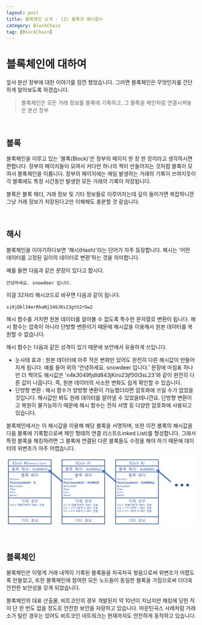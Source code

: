 ```yaml
---
layout: post
title: 블록체인 소개 - (2) 블록과 해시함수
category: BlockChain
tag: [BlockChain]
---
```

# 블록체인에 대하여

앞서 분산 장부에 대한 이야기를 잠깐 했었습니다. 그러면 블록체인은 무엇인지를 간단하게 알아보도록 하겠습니다.

> 블록체인은 모든 거래 정보를 블록에 기록하고, 그 블록을 체인처럼 연결시켜놓은 분산 장부

<br>

## 블록

블록체인을 이루고 있는 '블록(Block)'은 장부의 페이지 한 장 한 장이라고 생각하시면 편합니다. 장부의 페이지들이 모여서 커다란 하나의 책이 만들어지는 것처럼 블록이 모여서 블록체인을 이룹니다. 장부의 페이지에는 매일 발생하는 거래의 기록이 쓰여지듯이 각 블록에도 특정 시간동안 발생한 모든 거래의 기록이 저장됩니다. 

블록은 블록 헤더, 거래 정보 및 기타 정보들로 이루어지는데 깊이 들어가면 복잡하니깐 그냥 거래 정보가 저장된다고만 이해해도 충분할 것 같습니다.

<br>

## 해시

블록체인을 이야기하다보면 '해시(Hash)'라는 단어가 자주 등장합니다. 해시는 '어떤 데이터를 고정된 길이의 데이터로 변환'하는 것을 의미합니다. 

예를 들면 다음과 같은 문장이 있다고 합시다.

~~~
안녕하세요. snowdeer 입니다.
~~~

이걸 32자리 해시코드로 바꾸면 다음과 같이 됩니다.

~~~
xi0jDkl34erRhaNj349JKs23gth2rGw2
~~~

해시 함수를 거치면 원본 데이터를 알아볼 수 없도록 특수한 문자열로 변환이 됩니다. 해시 함수는 압축이 아니라 단방향 변환이기 때문에 해시값을 이용해서 원본 데이터를 복원할 수 없습니다.

해시 함수는 다음과 같은 성격이 있기 때문에 보안에서 유용하게 쓰입니다.

* 눈사태 효과 : 원본 데이터에 아주 작은 변화만 있어도 완전히 다른 해시값이 만들어지게 됩니다. 예를 들어 위의 '안녕하세요. snowdeer 입니다.' 문장에 마침표 하나만 더 찍어도 해시값은 'n4k3049fjdId843jKiro23jf50l3sL23'와 같이 완전히 다른 값이 나옵니다. 즉, 원본 데이터의 사소한 변화도 쉽게 확인할 수 있습니다.
* 단방향 변환 : 해시 함수가 양방향 변환이 가능했더라면 암호화에 쓰일 수가 없었을 것입니다. 해시값만 봐도 원래 데이터를 알아낼 수 있었을테니깐요. 단방향 변환이고 복원이 불가능하기 때문에 해시 함수는 전자 서명 등 다양한 암호화에 사용되고 있습니다.

블록체인에서는 이 해시값을 이용해 해당 블록을 서명하며, 또한 이전 블록의 해시값을 다음 블록에 기록함으로써 체인 형태의 연결 리스트(Linked List)를 형성합니다. 그래서 특정 블록을 해킹하려면 그 블록에 연결된 다른 블록들도 수정을 해야 하기 때문에 데이터의 위변조가 아주 어렵습니다.

![Image](/assets/blockchain/007.png)

<br>

## 블록체인

블록체인은 이렇게 거래 내역이 기록된 블록들을 차곡차곡 쌓음으로써 위변조가 어렵도록 만들었고, 또한 블록체인에 참여한 모든 노드들이 동일한 블록을 가짐으로써 더더욱 안전한 보안성을 갖게 되었습니다.

블록체인의 대표 산출물, 비트코인의 경우 개발된지 약 10년이 지났지만 해킹에 당한 적이 단 한 번도 없을 정도로 안전한 보안을 자랑하고 있습니다. 마운틴곡스 사례처럼 거래소가 털린 경우는 있어도 비트코인 네트워크는 현재까지도 안전하게 동작하고 있습니다.